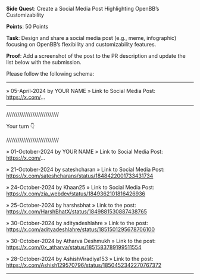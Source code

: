 **Side Quest**: Create a Social Media Post Highlighting OpenBB’s Customizability

**Points**: 50 Points

**Task**: Design and share a social media post (e.g., meme, infographic) focusing on OpenBB’s flexibility and customizability features.

**Proof**: Add a screenshot of the post to the PR description and update the list below with the submission.

Please follow the following schema:

---

» 05-April-2024 by YOUR NAME
» Link to Social Media Post: https://x.com/...

---

////////////////////////////

Your turn 👇

////////////////////////////

» 01-October-2024 by YOUR NAME
» Link to Social Media Post: https://x.com/...

» 21-October-2024 by sateshcharan
» Link to Social Media Post: https://x.com/sateshcharans/status/1848422001733431734

» 24-October-2024 by Khaan25
» Link to Social Media Post: https://x.com/zia_webdev/status/1849362101816426936

» 25-October-2024 by harshsbhat
» Link to the post: https://x.com/HarshBhatX/status/1849881530887438765

» 30-October-2024 by adityadeshlahre
» Link to the post: https://x.com/adityadeshlahre/status/1851501295678706100

» 30-October-2024 by Atharva Deshmukh
» Link to the post: https://x.com/0x_atharva/status/1851583789199511554

» 28-October-2024 by AshishViradiya153
» Link to the post: https://x.com/Ashish129570796/status/1850452342270767372

---
